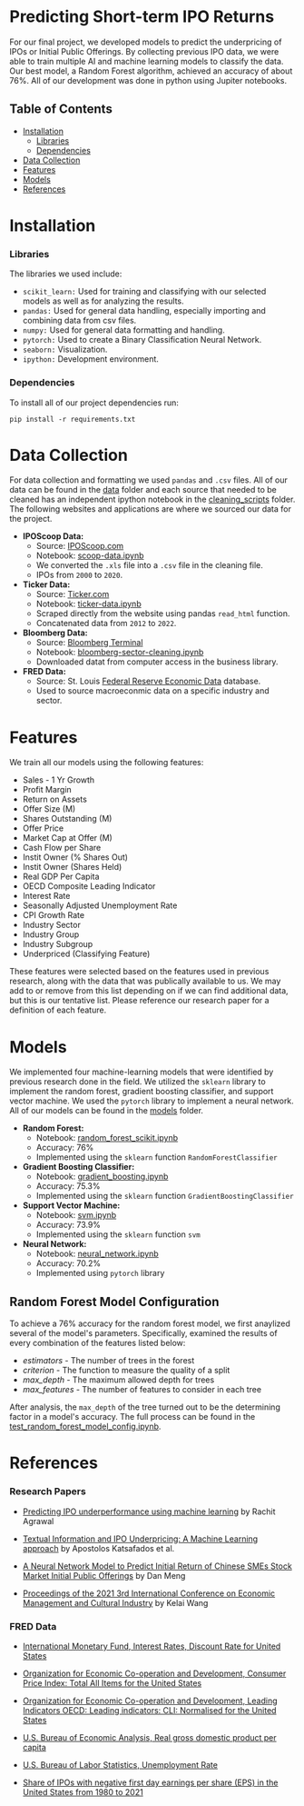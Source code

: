 # Predicting Short-term IPO Returns 
For our final project, we developed models to predict the underpricing of IPOs or Initial Public Offerings. By collecting previous IPO data, we were able to train multiple AI and machine learning models to classify the data. Our best model, a Random Forest algorithm, achieved an accuracy of about 76%. All of our development was done in python using Jupiter notebooks.

## Table of Contents 

- [Installation](#installation)
  - [Libraries](#libraries)
  - [Dependencies](#dependencies)
- [Data Collection](#data-collection)
- [Features](#features)
- [Models](#models)
- [References](#references)

# Installation 

### Libraries 
The libraries we used include:
- `scikit_learn:` Used for training and classifying with our selected models as well as for analyzing the results.
- `pandas:` Used for general data handling, especially importing and combining data from csv files.
- `numpy:` Used for general data formatting and handling.
- `pytorch:` Used to create a Binary Classification Neural Network.
- `seaborn:` Visualization.
- `ipython:` Development environment.

### Dependencies
To install all of our project dependencies run:
```
pip install -r requirements.txt
```

# Data Collection
For data collection and formatting we used `pandas` and `.csv` files. All of our data can be found in the [data](/data) folder and each source that needed to be cleaned has an independent ipython notebook in the [cleaning_scripts](/cleaning_scripts) folder. The following websites and applications are where we sourced our data for the project. 

- **IPOScoop Data:** 
  - Source: [IPOScoop.com](https://www.iposcoop.com/scoop-track-record-from-2000-to-present/)
  - Notebook: [scoop-data.ipynb](/cleaning_scripts/scoop-data.ipynb) 
  - We converted the `.xls` file into a `.csv` file in the cleaning file. 
  - IPOs from `2000` to `2020`.
- **Ticker Data:**
  - Source: [Ticker.com](https://ticker.com/IPO-Pricing)
  - Notebook: [ticker-data.ipynb](/cleaning_scripts/ticker-data.ipynb)
  - Scraped directly from the website using pandas `read_html` function. 
  - Concatenated data from `2012` to `2022`.
- **Bloomberg Data:** 
  - Source: [Bloomberg Terminal](https://en.wikipedia.org/wiki/Bloomberg_Terminal) 
  - Notebook: [bloomberg-sector-cleaning.ipynb](/cleaning_scripts/bloomberg-sector-cleaning.ipynb)
  - Downloaded datat from computer access in the business library. 
- **FRED Data:**
  - Source: St. Louis [Federal Reserve Economic Data](https://fred.stlouisfed.org/) database.
  - Used to source macroeconmic data on a specific industry and sector.

# Features

We train all our models using the following features:

- Sales - 1 Yr Growth
- Profit Margin
- Return on Assets
- Offer Size (M)
- Shares Outstanding (M)
- Offer Price
- Market Cap at Offer (M)
- Cash Flow per Share
- Instit Owner (% Shares Out)
- Instit Owner (Shares Held)
- Real GDP Per Capita
- OECD Composite Leading Indicator
- Interest Rate
- Seasonally Adjusted Unemployment Rate
- CPI Growth Rate
- Industry Sector
- Industry Group
- Industry Subgroup
- Underpriced (Classifying Feature)

These features were selected based on the features used in previous research, along with the data that was publically available to us. We may add to or remove from this list depending on if we can find additional data, but this is our tentative list. Please reference our research paper for a definition of each feature.

# Models
We implemented four machine-learning models that were identified by previous research done in the field. We utilized the `sklearn` library to implement the random forest, gradient boosting classifier, and support vector machine. We used the `pytorch` library to implement a neural network. All of our models can be found in the [models](/models) folder.

- **Random Forest:**
  - Notebook: [random_forest_scikit.ipynb](/models/random_forest_scikit.ipynb)
  - Accuracy: 76%
  - Implemented using the `sklearn` function `RandomForestClassifier`
- **Gradient Boosting Classifier:**
  - Notebook: [gradient_boosting.ipynb](/models/gradient_boosting.ipynb)
  - Accuracy: 75.3%
  - Implemented using the `sklearn` function `GradientBoostingClassifier`
- **Support Vector Machine:**
  - Notebook: [svm.ipynb](/models/svm.ipynb)
  - Accuracy: 73.9%
  - Implemented using the `sklearn` function `svm`
- **Neural Network:**
  - Notebook: [neural_network.ipynb](/models/neural_network.ipynb)
  - Accuracy: 70.2%
  - Implemented using `pytorch` library


## Random Forest Model Configuration
To achieve a 76% accuracy for the random forest model, we first anaylized several of the model's parameters. Specifically, examined the results of every combination of the features listed below:

* _estimators_ - The number of trees in the forest 
* _criterion_ -  The function to measure the quality of a split
* _max_depth_ - The maximum allowed depth for trees
* _max_features_ - The number of features to consider in each tree

After analysis, the `max_depth` of the tree turned out to be the determining factor in a model's accuracy. The full process can be found in the [test_random_forest_model_config.ipynb](/models/test_random_forest_model_config.ipynb). 

# References

### Research Papers
- [Predicting IPO underperformance using machine learning](https://www.researchgate.net/publication/356616690_Predicting_IPO_underperformance_using_machine_learning) by Rachit Agrawal

- [Textual Information and IPO Underpricing: A Machine Learning approach](https://mpra.ub.uni-muenchen.de/103813/1/MPRA_paper_103813.pdf) by Apostolos Katsafados et al.

- [A Neural Network Model to Predict Initial Return of Chinese SMEs Stock Market Initial Public Offerings](https://ieeexplore.ieee.org/document/4525247) by Dan Meng

- [Proceedings of the 2021 3rd International Conference on Economic Management and Cultural Industry](https://www.atlantis-press.com/proceedings/icemci-21/125965936) by Kelai Wang

### FRED Data
- [International Monetary Fund, Interest Rates, Discount Rate for United States](https://fred.stlouisfed.org/series/INTDSRUSM193N)

- [Organization for Economic Co-operation and Development, Consumer Price Index: Total All Items for the United States](https://fred.stlouisfed.org/series/CPALTT01USM657N)

- [Organization for Economic Co-operation and Development, Leading Indicators OECD: Leading indicators: CLI: Normalised for the United States](https://fred.stlouisfed.org/series/USALOLITONOSTSAM)

- [U.S. Bureau of Economic Analysis, Real gross domestic product per capita](https://fred.stlouisfed.org/series/A939RX0Q048SBEA)

- [U.S. Bureau of Labor Statistics, Unemployment Rate](https://fred.stlouisfed.org/series/UNRATE)

- [Share of IPOs with negative first day earnings per share (EPS) in the United States from 1980 to 2021](https://www.statista.com/statistics/429868/share-of-ipo-deals-with-negative-first-day-return-usa/)


